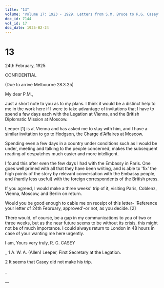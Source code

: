 ```yaml
---
title: "13"
volume: "Volume 17: 1923 - 1929, Letters from S.M. Bruce to R.G. Casey"
doc_id: 7144
vol_id: 17
doc_date: 1925-02-24
---
```


# 13

24th February, 1925

CONFIDENTIAL

(Due to arrive Melbourne 28.3.25)

My dear P.M.,

Just a short note to you as to my plans. I think it would be a distinct help to me in the work here if I were to take advantage of invitations that I have to spend a few days each with the Legation at Vienna, and the British Diplomatic Mission at Moscow.

Leeper [1] is at Vienna and has asked me to stay with him, and I have a similar invitation to go to Hodgson, the Charge d'Affaires at Moscow.

Spending even a few days in a country under conditions such as I would be under, meeting and talking to the people concerned, makes the subsequent reading of despatches much easier and more intelligent.

I found this after even the few days I had with the Embassy in Paris. One goes well primed with all that they have been writing, and is able to 'fix' the high points of the story by relevant conversation with the Embassy people, and (hardly less useful) with the foreign correspondents of the British press.

If you agreed, I would make a three weeks' trip of it, visiting Paris, Coblenz, Vienna, Moscow, and Berlin on return.

Would you be good enough to cable me on receipt of this letter- 'Reference your letter of 24th February, approved'-or not, as you decide. [2]

There would, of course, be a gap in my communications to you of two or three weeks, but as the near future seems to be without its crisis, this might not be of much importance. I could always return to London in 48 hours in case of your wanting me here urgently.

I am, Yours very truly, R. G. CASEY 

_ 1 A. W. A. (Allen) Leeper, First Secretary at the Legation.

2 It seems that Casey did not make his trip.

_

__
